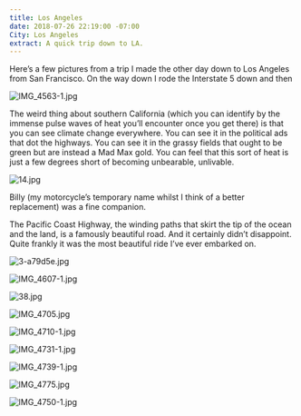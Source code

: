```yaml
---
title: Los Angeles
date: 2018-07-26 22:19:00 -07:00
City: Los Angeles
extract: A quick trip down to LA.
---
```


Here’s a few pictures from a trip I made the other day down to Los Angeles from San Francisco. On the way down I rode the Interstate 5 down and then 


![IMG_4563-1.jpg](/uploads/IMG_4563-1.jpg)

The weird thing about southern California (which you can identify by the immense pulse waves of heat you’ll encounter once you get there) is that you can see climate change everywhere. You can see it in the political ads that dot the highways. You can see it in the grassy fields that ought to be green but are instead a Mad Max gold. You can feel that this sort of heat is just a few degrees short of becoming unbearable, unlivable.

![14.jpg](/uploads/14.jpg)

Billy (my motorcycle’s temporary name whilst I think of a better replacement) was a fine companion. 

The Pacific Coast Highway, the winding paths that skirt the tip of the ocean and the land, is a famously beautiful road. And it certainly didn’t disappoint. Quite frankly it was the most beautiful ride I’ve ever embarked on.

![3-a79d5e.jpg](/uploads/3-a79d5e.jpg)

![IMG_4607-1.jpg](/uploads/IMG_4607-1.jpg)

![38.jpg](/uploads/38.jpg)

![IMG_4705.jpg](/uploads/IMG_4705.jpg)

![IMG_4710-1.jpg](/uploads/IMG_4710-1.jpg)

![IMG_4731-1.jpg](/uploads/IMG_4731-1.jpg)

![IMG_4739-1.jpg](/uploads/IMG_4739-1.jpg)

![IMG_4775.jpg](/uploads/IMG_4775.jpg)

![IMG_4750-1.jpg](/uploads/IMG_4750-1.jpg)

